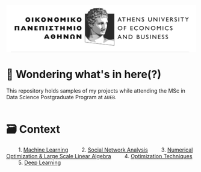 ![Logo](https://github.com/geoav74/aueb_projects/blob/main/aueb_logo.jpg)

# 🤔 Wondering what's in here(?)
This repository holds samples of my projects while attending the MSc in Data Science Postgraduate Program at `AUEB`. <br><br>

# 🗃️ Context
&emsp;&emsp; 1. [Machine Learning](https://github.com/geoav74/aueb_projects/tree/main/machine_learning)
&emsp;&emsp; 2. [Social Network Analysis](https://github.com/geoav74/aueb_projects/tree/main/socialNetAnalysis)
&emsp;&emsp; 3. [Numerical Optimization & Large Scale Linear Algebra](https://github.com/geoav74/aueb_projects/tree/main/numerical_opt_%26_large-scale_linear_algebra)
&emsp;&emsp; 4. [Optimization Techniques](https://github.com/geoav74/aueb_projects/tree/main/optimization_techniques)
&emsp;&emsp; 5. [Deep Learning](https://github.com/geoav74/aueb_projects/tree/main/deep_learning)
